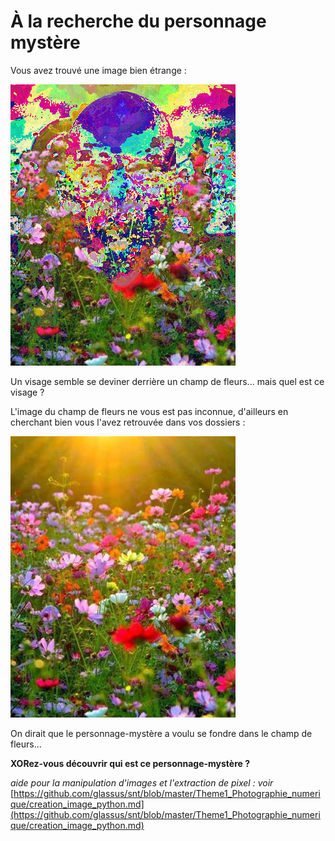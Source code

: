 # À la recherche du personnage mystère

Vous avez trouvé une image bien étrange :

![](data/mystere.bmp)

Un visage semble se deviner derrière un champ de fleurs... mais quel est ce visage ?

L'image du champ de fleurs ne vous est pas inconnue, d'ailleurs en cherchant bien vous l'avez retrouvée dans vos dossiers :

![](data/mask.jpg)


On dirait que le personnage-mystère a voulu se fondre dans le champ de fleurs...

**XORez-vous découvrir qui est ce personnage-mystère ?**


*aide pour la manipulation d'images et l'extraction de pixel : voir* 
[https://github.com/glassus/snt/blob/master/Theme1_Photographie_numerique/creation_image_python.md](https://github.com/glassus/snt/blob/master/Theme1_Photographie_numerique/creation_image_python.md)